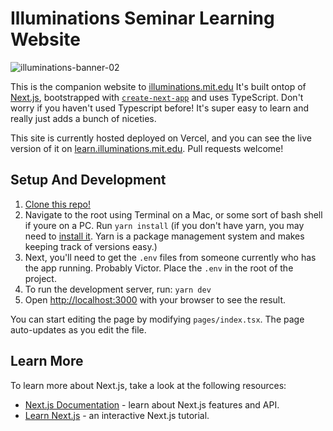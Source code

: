 # Illuminations Seminar Learning Website

![illuminations-banner-02](https://user-images.githubusercontent.com/276204/191124933-bea769ff-3007-4097-980e-9a0f12c78443.png)

This is the companion website to [illuminations.mit.edu](https://illuminations.mit.edu) It's built ontop of [Next.js](https://nextjs.org/), bootstrapped with [`create-next-app`](https://github.com/vercel/next.js/tree/canary/packages/create-next-app) and uses TypeScript. Don't worry if you haven't used Typescript before! It's super easy to learn and really just adds a bunch of niceties.

This site is currently hosted deployed on Vercel, and you can see the live version of it on [learn.illuminations.mit.edu](https://learn.illuminations.mit.edu). Pull requests welcome!

## Setup And Development

1. [Clone this repo!](https://docs.github.com/en/repositories/creating-and-managing-repositories/cloning-a-repository)
1. Navigate to the root using Terminal on a Mac, or some sort of bash shell if youre on a PC. Run ```yarn install``` (if you don't have yarn, you may need to [install it](https://classic.yarnpkg.com/lang/en/docs/install/#mac-stable). Yarn is a package management system and makes keeping track of versions easy.)
1. Next, you'll need to get the ```.env``` files from someone currently who has the app running. Probably Victor. Place the ```.env``` in the root of the project.
1. To run the development server, run: ```yarn dev```
1. Open [http://localhost:3000](http://localhost:3000) with your browser to see the result.

You can start editing the page by modifying `pages/index.tsx`. The page auto-updates as you edit the file.

## Learn More

To learn more about Next.js, take a look at the following resources:

- [Next.js Documentation](https://nextjs.org/docs) - learn about Next.js features and API.
- [Learn Next.js](https://nextjs.org/learn) - an interactive Next.js tutorial.

